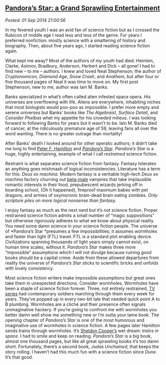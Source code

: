  
[Pandora’s Star: a Grand Sprawling Entertainment](https://bakerjd99.wordpress.com/2014/09/01/pandoras-star-a-grand-sprawling-entertainment/)
-------------------------------------------------------------------------------------------------------------------------------------------

*Posted: 01 Sep 2014 21:00:56*

In my fevered youth I was an avid fan of science fiction but as I
crossed the Rubicon of middle age I read less and less of the genre. For
years I preferred nonfiction: mostly science with a smattering of
history and biography. Then, about five years ago, I started reading
science fiction again.

What kept me away? Most of the authors of my youth had died: Heinlein,
Clarke, Asimov, Bradbury, Anderson, Herbert and Dick – all gone! I had
to find new – to me – authors. I knew and loved Neal Stephenson, the
author of *Cryptonomicon, Diamond Age, Snow Crash*, and *Anathem*, but
after four or five thousand pages of Neal it was time to move on. My
first post Stephenson, new to me, author was Iain M. Banks.

Banks specialized in what’s often called alien infested space opera. His
universes are overflowing with life. Aliens are everywhere, inhabiting
niches that most biologists would poo-poo as impossible. I prefer more
empty and serene universes but Banks’ books like *The Algebraist*,
*Surface Detail*, and *Consider Phelbas* whet my appetite for his
crowded milieus. I was looking forward to following Banks for years but
it wasn’t to be. Iain M. Banks died of cancer, at the ridiculously
premature age of 59, leaving fans all over the word wanting. There is no
greater outrage than mortality!

After Banks’ death I looked around for other operatic authors; it didn’t
take me long to find [Peter F.
Hamilton](https://www.peterfhamilton.co.uk/) and [*Pandora’s
Star*](https://www.barnesandnoble.com/w/pandoras-star-peter-f-hamilton/1100293432?ean=9780345479211).
*Pandora’s Star* is a huge, highly entertaining, example of what I call
*restrained* science fiction.

Restraint is what separates science fiction from fantasy. Fantasy
tolerates an anything goes mishmash of logical inconsistencies.
Literature has a term for this: *Deus ex machina.* Modern fantasy is a
veritable high-tech *Deux ex machina* factory churning out
[beta-male](https://theredpillroom.blogspot.com/p/masculexicon.html)
vampires that take implausible romantic interests in their food,
prepubescent wizards jerking off in boarding school, (Oh it happened),
fireproof maximum babes with pet dragons, and armies of oxymoronic
brain-dead brain eating zombies. *Only scripture piles on more logical
nonsense than fantasy.*

I enjoy fantasy as much as the next nerd but it’s not science fiction.
Proper restrained science fiction admits a small number of “magic
suppositions” but otherwise rigorously adheres to what we know about
physical reality. You need some damn science in your science fiction
people. The universe of *Pandora’s Star *presumes a few impossibilities;
it assumes wormholes and faster than light (FTL) travel. FTL is a
standard plot enabling device. Civilizations spanning thousands of light
years simply cannot exist, on human time scales, without it. *Pandora’s
Star* makes three more “impossible” assumptions which I will not divulge
because ruining good books should be a capital crime. Aside from these
allowed departures from reality the universe of *Pandora’s Star* sticks
to scientific bricks and unfolds with lovely consistency.

Most science fiction writers make impossible assumptions but great ones
take them in unexpected directions. Consider wormholes. Wormholes have
been a staple of science fiction forever. Three, not entirely
restrained, [TV series](https://stargate.mgm.com/) had contemporary
soldiers marching through them every week for years. They’ve popped up
in every two-bit tale that needed quick point A to B plumbing. Wormholes
are a cliché and their presence often signals unimaginative hackery. If
you’re going to confront me with wormholes you better damn well show me
something new or I’m outta your lame book. The opening chapter of
*Pandora’s Star* is one of the most humorous and imaginative use of
wormholes in science fiction. A few pages later Hamilton sends trains
through wormholes. It’s [Sheldon
Cooper’s](https://www.cbs.com/shows/big\_bang\_theory/) wet dream:
*trains in space.* I had to smile and keep on reading. *Pandora’s Star*
is a big book, almost one thousand pages, but like all great sprawling
books it’s too damn short. Fortunately, there’s a second book, *Judas
Unchained*, that keeps the story rolling. I haven’t had this much fun
with a science fiction since *Dune*. It’s that good.
